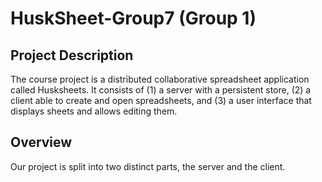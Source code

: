 # HuskSheet-Group7 (Group 1)

## Project Description

The course project is a distributed collaborative spreadsheet application called Husksheets. It consists of (1) a server with a persistent store, (2) a client able to create and open spreadsheets, and (3) a user interface that displays sheets and allows editing them.

## Overview

Our project is split into two distinct parts, the server and the client.
